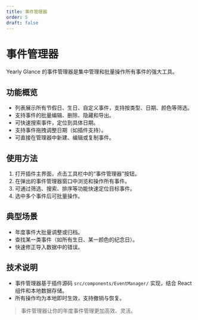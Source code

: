 ```yaml
---
title: 事件管理器
order: 5
draft: false
---
```


# 事件管理器

Yearly Glance 的事件管理器是集中管理和批量操作所有事件的强大工具。

## 功能概览

- 列表展示所有节假日、生日、自定义事件，支持按类型、日期、颜色等筛选。
- 支持事件的批量编辑、删除、隐藏和导出。
- 可快速搜索事件，定位到具体日期。
- 支持事件拖拽调整日期（如插件支持）。
- 可直接在管理器中新建、编辑或复制事件。

## 使用方法

1. 打开插件主界面，点击工具栏中的“事件管理器”按钮。
2. 在弹出的事件管理器窗口中浏览和操作所有事件。
3. 可通过筛选、搜索、排序等功能快速定位目标事件。
4. 选中多个事件后可批量操作。

## 典型场景

- 年度事件大批量调整或归档。
- 查找某一类事件（如所有生日、某一颜色的纪念日）。
- 快速修正导入数据中的错误。

## 技术说明

- 事件管理器基于插件源码 `src/components/EventManager/` 实现，结合 React 组件和本地数据存储。
- 所有操作均为本地即时生效，支持撤销与恢复。

> 事件管理器让你的年度事件管理更加高效、灵活。
